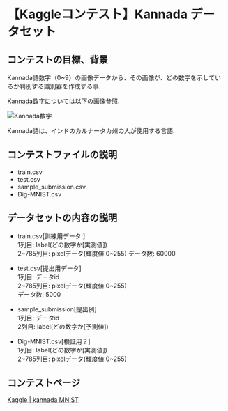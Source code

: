 # 【Kaggleコンテスト】Kannada データセット

## コンテストの目標、背景

Kannada語数字（0~9）の画像データから、その画像が、どの数字を示しているか判別する識別器を作成する事.

Kannada数字については以下の画像参照.

![Kannada数字](https://storage.googleapis.com/kaggle-media/competitions/Kannada-MNIST/kannada.png)

Kannada語は、インドのカルナータカ州の人が使用する言語.

## コンテストファイルの説明

- train.csv
- test.csv
- sample_submission.csv
- Dig-MNIST.csv

## データセットの内容の説明

- train.csv[訓練用データ:]  
  1列目: label(どの数字か[実測値])  
  2~785列目: pixelデータ(輝度値:0~255)
  データ数: 60000

- test.csv[提出用データ]  
  1列目: データid  
  2~785列目: pixelデータ(輝度値:0~255)  
  データ数: 5000
  
- sample_submission[提出例]  
  1列目: データid  
  2列目: label(どの数字か[予測値])  

- Dig-MNIST.csv[検証用？]  
  1列目: label(どの数字か[実測値])  
  2~785列目: pixelデータ(輝度値:0~255)
  
## コンテストページ

[Kaggle | kannada MNIST](https://www.kaggle.com/c/Kannada-MNIST/overview)